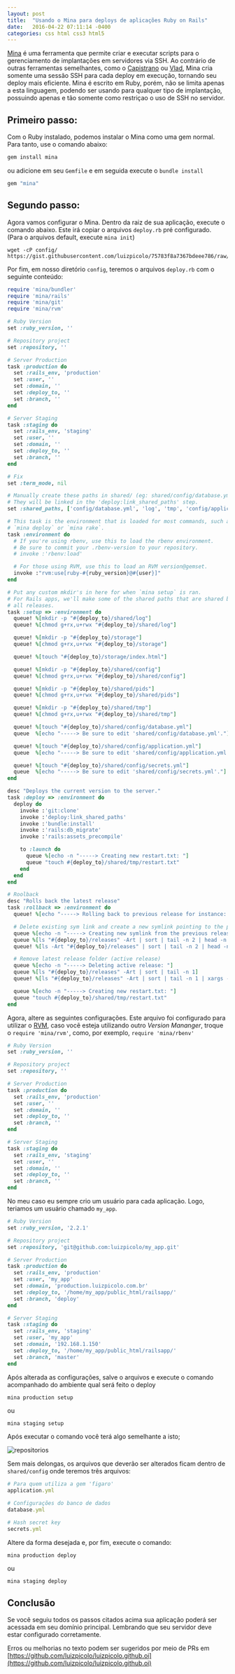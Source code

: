```yaml
---
layout: post
title:  "Usando o Mina para deploys de aplicações Ruby on Rails"
date:   2016-04-22 07:11:14 -0400
categories: css html css3 html5
---
```


[Mina](http://nadarei.co/mina/) é uma ferramenta que permite criar e executar scripts para o gerenciamento de implantações em servidores via SSH. Ao contrário de outras ferramentas semelhantes, como o [Capistrano](http://capistranorb.com/) ou [Vlad](https://github.com/seattlerb/vlad), Mina cria somente uma sessão SSH para cada deploy em execução, tornando seu deploy mais eficiente.<!--more-->
Mina é escrito em Ruby, porém, não se limita apenas a esta linguagem, podendo ser usando para qualquer tipo de implantação, possuindo apenas e tão somente como restriçao o uso de SSH no servidor.

## Primeiro passo:

Com o Ruby instalado, podemos instalar o Mina como uma gem normal. Para tanto, use o comando abaixo:

```ruby
gem install mina
```

ou adicione em seu `Gemfile` e em seguida execute o `bundle install`

```ruby
gem "mina"
```

## Segundo passo:

Agora vamos configurar o Mina. Dentro da raiz de sua aplicação, execute o comando abaixo. Este irá copiar o arquivos `deploy.rb` pré configurado. (Para o arquivos default, execute `mina init`)

```shell
wget -cP config/  https://gist.githubusercontent.com/luizpicolo/75783f8a7367bdeee786/raw/d3c56dbec4a1d4b26acf22f0a9c3e504dfb8203d/deploy.rb
```

Por fim, em nosso diretório `config`, teremos o arquivos `deploy.rb` com o seguinte conteúdo:

```ruby
require 'mina/bundler'
require 'mina/rails'
require 'mina/git'
require 'mina/rvm'

# Ruby Version
set :ruby_version, ''

# Repository project
set :repository, ''

# Server Production
task :production do
  set :rails_env, 'production'
  set :user, ''
  set :domain, ''
  set :deploy_to, ''
  set :branch, ''
end

# Server Staging
task :staging do
  set :rails_env, 'staging'
  set :user, ''
  set :domain, ''
  set :deploy_to, ''
  set :branch, ''
end

# Fix
set :term_mode, nil

# Manually create these paths in shared/ (eg: shared/config/database.yml) in your server.
# They will be linked in the 'deploy:link_shared_paths' step.
set :shared_paths, ['config/database.yml', 'log', 'tmp', 'config/application.yml', 'config/secrets.yml']

# This task is the environment that is loaded for most commands, such as
# `mina deploy` or `mina rake`.
task :environment do
  # If you're using rbenv, use this to load the rbenv environment.
  # Be sure to commit your .rbenv-version to your repository.
  # invoke :'rbenv:load'

  # For those using RVM, use this to load an RVM version@gemset.
  invoke :"rvm:use[ruby-#{ruby_version}@#{user}]"
end

# Put any custom mkdir's in here for when `mina setup` is ran.
# For Rails apps, we'll make some of the shared paths that are shared between
# all releases.
task :setup => :environment do
  queue! %[mkdir -p "#{deploy_to}/shared/log"]
  queue! %[chmod g+rx,u+rwx "#{deploy_to}/shared/log"]

  queue! %[mkdir -p "#{deploy_to}/storage"]
  queue! %[chmod g+rx,u+rwx "#{deploy_to}/storage"]

  queue! %[touch "#{deploy_to}/storage/index.html"]

  queue! %[mkdir -p "#{deploy_to}/shared/config"]
  queue! %[chmod g+rx,u+rwx "#{deploy_to}/shared/config"]

  queue! %[mkdir -p "#{deploy_to}/shared/pids"]
  queue! %[chmod g+rx,u+rwx "#{deploy_to}/shared/pids"]

  queue! %[mkdir -p "#{deploy_to}/shared/tmp"]
  queue! %[chmod g+rx,u+rwx "#{deploy_to}/shared/tmp"]

  queue! %[touch "#{deploy_to}/shared/config/database.yml"]
  queue  %[echo "-----> Be sure to edit 'shared/config/database.yml'."]

  queue! %[touch "#{deploy_to}/shared/config/application.yml"]
  queue  %[echo "-----> Be sure to edit 'shared/config/application.yml'."]

  queue! %[touch "#{deploy_to}/shared/config/secrets.yml"]
  queue  %[echo "-----> Be sure to edit 'shared/config/secrets.yml'."]
end

desc "Deploys the current version to the server."
task :deploy => :environment do
  deploy do
	invoke :'git:clone'
	invoke :'deploy:link_shared_paths'
	invoke :'bundle:install'
	invoke :'rails:db_migrate'
	invoke :'rails:assets_precompile'

	to :launch do
	  queue %[echo -n "-----> Creating new restart.txt: "]
	  queue "touch #{deploy_to}/shared/tmp/restart.txt"
	end
  end
end

# Roolback
desc "Rolls back the latest release"
task :rollback => :environment do
  queue! %[echo "-----> Rolling back to previous release for instance: #{domain}"]

  # Delete existing sym link and create a new symlink pointing to the previous release
  queue %[echo -n "-----> Creating new symlink from the previous release: "]
  queue %[ls "#{deploy_to}/releases" -Art | sort | tail -n 2 | head -n 1]
  queue! %[ls -Art "#{deploy_to}/releases" | sort | tail -n 2 | head -n 1 | xargs -I active ln -nfs "#{deploy_to}/releases/active" "#{deploy_to}/current"]

  # Remove latest release folder (active release)
  queue %[echo -n "-----> Deleting active release: "]
  queue %[ls "#{deploy_to}/releases" -Art | sort | tail -n 1]
  queue! %[ls "#{deploy_to}/releases" -Art | sort | tail -n 1 | xargs -I active rm -rf "#{deploy_to}/releases/active"]

  queue %[echo -n "-----> Creating new restart.txt: "]
  queue "touch #{deploy_to}/shared/tmp/restart.txt"
end
```

Agora, altere as seguintes configurações. Este arquivo foi configurado para utilizar o [RVM](https://rvm.io/), caso vocẽ esteja utilizando outro *Version Mananger*, troque o `require 'mina/rvm'`, como, por exemplo, `require 'mina/rbenv'`

```ruby
# Ruby Version
set :ruby_version, ''

# Repository project
set :repository, ''

# Server Production
task :production do
  set :rails_env, 'production'
  set :user, ''
  set :domain, ''
  set :deploy_to, ''
  set :branch, ''
end

# Server Staging
task :staging do
  set :rails_env, 'staging'
  set :user, ''
  set :domain, ''
  set :deploy_to, ''
  set :branch, ''
end
```

No meu caso eu sempre crio um usuário para cada aplicação. Logo, teriamos um usuário chamado `my_app`.

```ruby
# Ruby Version
set :ruby_version, '2.2.1'

# Repository project
set :repository, 'git@github.com:luizpicolo/my_app.git'

# Server Production
task :production do
  set :rails_env, 'production'
  set :user, 'my_app'
  set :domain, 'production.luizpicolo.com.br'
  set :deploy_to, '/home/my_app/public_html/railsapp/'
  set :branch, 'deploy'
end

# Server Staging
task :staging do
  set :rails_env, 'staging'
  set :user, 'my_app'
  set :domain, '192.168.1.150'
  set :deploy_to, '/home/my_app/public_html/railsapp/'
  set :branch, 'master'
end
```

Após alterada as configurações, salve o arquivos e execute o comando acompanhado do ambiente qual será feito o deploy

```shell
mina production setup
```
ou

```ruby
mina staging setup
```

Após executar o comando você terá algo semelhante a isto;

![repositorios](https://cdn.rawgit.com/luizpicolo/posts/master/images/mina_directories.png)

Sem mais delongas, os arquivos que deverão ser alterados ficam dentro de `shared/config` onde teremos trẽs arquivos:

```ruby
# Para quem utiliza a gem 'figaro'
application.yml

# Configurações do banco de dados
database.yml

# Hash secret key  
secrets.yml
```

Altere da forma desejada e, por fim, execute o comando:

```shell
mina production deploy
```
ou

```ruby
mina staging deploy
```

## Conclusão

Se vocẽ seguiu todos os passos citados acima sua aplicação poderá ser acessada em seu domínio principal. Lembrando que seu servidor deve estar configurado corretamente.

Erros ou melhorias no texto podem ser sugeridos por meio de PRs em [https://github.com/luizpicolo/luizpicolo.github.oi](https://github.com/luizpicolo/luizpicolo.github.oi)
